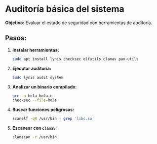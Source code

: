 # Auditoría básica del sistema

**Objetivo:** Evaluar el estado de seguridad con herramientas de auditoría.

## Pasos:
1. **Instalar herramientas:**
   ```bash
   sudo apt install lynis checksec elfutils clamav pax-utils
   ```

2. **Ejecutar auditoría:**
   ```bash
   sudo lynis audit system
   ```

3. **Analizar un binario compilado:**
   ```bash
   gcc -o hola hola.c
   checksec --file=hola
   ```

4. **Buscar funciones peligrosas:**
   ```bash
   scanelf -qR /usr/bin | grep 'libc.so'
   ```

5. **Escanear con `clamav`:**
   ```bash
   clamscan -r /usr/bin
   ```